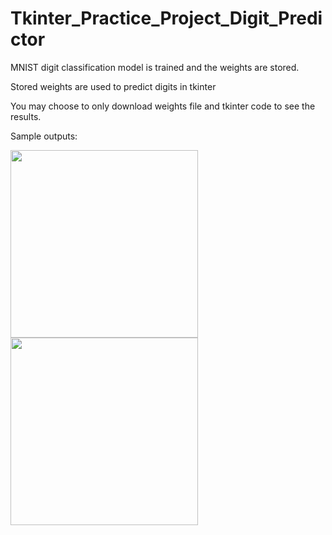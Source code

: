 # Tkinter_Practice_Project_Digit_Predictor
MNIST digit classification model is trained and the weights are stored. 

Stored weights are used to predict digits in tkinter

You may choose to only download weights file and tkinter code to see the results.

Sample outputs:

<img src="https://github.com/SenthilVikram/Tkinter_Practice_Project/blob/master/images/seven_tk.jpg" width="300"><img src="https://github.com/SenthilVikram/Tkinter_Practice_Project/blob/master/images/two_tk.jpg" width="300">


